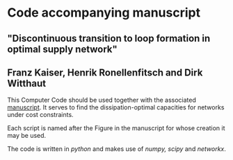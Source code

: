 # Code accompanying manuscript 

## "Discontinuous transition to loop formation in optimal supply network" 
## Franz Kaiser, Henrik Ronellenfitsch and Dirk Witthaut

This Computer Code should be used together with the associated [manuscript](https://arxiv.org/abs/2009.02910). It serves to find the dissipation-optimal capacities for networks under cost constraints.

Each script is named after the Figure in the manuscript for whose creation it may be used.

The code is written in *python* and makes use of *numpy, scipy* and *networkx*.
